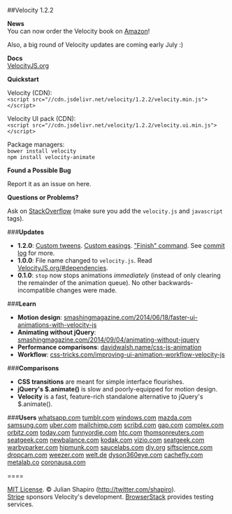 ##Velocity 1.2.2

**News**  
You can now order the Velocity book on [Amazon](http://amazon.com/Web-Animation-using-JavaScript-Develop/dp/0134096665)!

Also, a big round of Velocity updates are coming early July :)

**Docs**  
[VelocityJS.org](http://VelocityJS.org)

**Quickstart**  

Velocity (CDN):  
`<script src="//cdn.jsdelivr.net/velocity/1.2.2/velocity.min.js"></script>`

Velocity UI pack (CDN):  
`<script src="//cdn.jsdelivr.net/velocity/1.2.2/velocity.ui.min.js"></script>`

Package managers:  
`bower install velocity`  
`npm install velocity-animate`  

**Found a Possible Bug**

Report it as an issue on here.

**Questions or Problems?**

Ask on [StackOverflow](http://stackoverflow.com/tags/velocity.js) (make sure you add the ```velocity.js``` and ```javascript``` tags).

###**Updates**

- **1.2.0**: [Custom tweens](http://VelocityJS.org/#progress). [Custom easings](http://VelocityJS.org/#easing). ["Finish" command](http://VelocityJS.org/#finish). See [commit log](https://github.com/julianshapiro/velocity/commit/2a28e3812c6fe9262244ed3b6d41d12ae9a107c6) for more.
- **1.0.0**: File name changed to `velocity.js`. Read [VelocityJS.org/#dependencies](http://VelocityJS.org/#dependencies). 
- **0.1.0**: `stop` now stops animations *immediately* (instead of only clearing the remainder of the animation queue). No other backwards-incompatible changes were made.

###**Learn**

- **Motion design**: [smashingmagazine.com/2014/06/18/faster-ui-animations-with-velocity-js](http://smashingmagazine.com/2014/06/18/faster-ui-animations-with-velocity-js)
- **Animating without jQuery**: [smashingmagazine.com/2014/09/04/animating-without-jquery](http://www.smashingmagazine.com/2014/09/04/animating-without-jquery/)
- **Performance comparisons**: [davidwalsh.name/css-js-animation](http://davidwalsh.name/css-js-animation)
- **Workflow**: [css-tricks.com/improving-ui-animation-workflow-velocity-js](http://css-tricks.com/improving-ui-animation-workflow-velocity-js)

###**Comparisons**

- **CSS transitions** are meant for simple interface flourishes.
- **jQuery's $.animate()** is slow and poorly-equipped for motion design.
- **Velocity** is a fast, feature-rich standalone alternative to jQuery's $.animate().

###**Users**
[whatsapp.com](http://web.whatsapp.com) [tumblr.com](http://tumblr.com) [windows.com](http://windows.com) [mazda.com](http://mazda.com) [samsung.com](http://samsung.com) [uber.com](http://uber.com) [mailchimp.com](http://mailchimp.com) [scribd.com](http://scribd.com) [gap.com](http://gap.com) [complex.com](http://complex.com) [orbitz.com](http://orbitz.com) [today.com](http://today.com) [funnyordie.com](http://funnyordie.com) [htc.com](http://htc.com) [thomsonreuters.com](http://thomsonreuters.com) [seatgeek.com](http://seatgeek.com) [newbalance.com](http://newbalance.com) [kodak.com](http://kodak.com) [vizio.com](http://vizio.com) [seatgeek.com](http://seatgeek.com) [warbyparker.com](http://warbyparker.com) [hipmunk.com](http://hipmunk.com) [saucelabs.com](http://saucelabs.com) [diy.org](http://diy.org) [siftscience.com](http://siftscience.com) [dropcam.com](http://dropcam.com) [weezer.com](http://weezer.com) [welt.de](http://welt.de) [dyson360eye.com](http://dyson360eye.com) [cachefly.com](http://cachefly.com) [metalab.co](http://metalab.co) [coronausa.com](http://coronausa.com)

====

[MIT License](LICENSE.md). © Julian Shapiro (http://twitter.com/shapiro).  
[Stripe](https://stripe.com/blog/stripe-open-source-retreat) sponsors Velocity's development. [BrowserStack](http://www.browserstack.com/) provides testing services.

